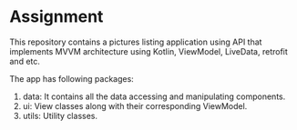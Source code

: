 # Assignment 

This repository contains a pictures listing application using API that implements MVVM architecture using Kotlin, ViewModel, LiveData, retrofit and etc.


The app has following packages:
1. data: It contains all the data accessing and manipulating components.
2. ui: View classes along with their corresponding ViewModel.
3. utils: Utility classes.

